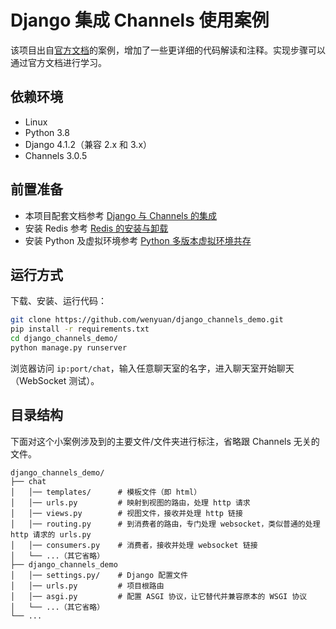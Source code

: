 # Django 集成 Channels 使用案例

该项目出自[官方文档](https://channels.readthedocs.io/en/stable/tutorial/index.html)的案例，增加了一些更详细的代码解读和注释。实现步骤可以通过官方文档进行学习。

## 依赖环境

* Linux
* Python 3.8
* Django 4.1.2（兼容 2.x 和 3.x）
* Channels 3.0.5

## 前置准备

* 本项目配套文档参考 [Django 与 Channels 的集成](https://www.fedbook.cn/backend-knowledge/django/django-integrate-channels/)
* 安装 Redis 参考 [Redis 的安装与卸载](https://www.fedbook.cn/basic-skills/redis/installation-of-redis/)
* 安装 Python 及虚拟环境参考 [Python 多版本虚拟环境共存](https://www.fedbook.cn/backend-knowledge/python/multiple-python-install-on-linux/)

## 运行方式

下载、安装、运行代码：

```bash
git clone https://github.com/wenyuan/django_channels_demo.git
pip install -r requirements.txt
cd django_channels_demo/
python manage.py runserver
```

浏览器访问 `ip:port/chat`，输入任意聊天室的名字，进入聊天室开始聊天（WebSocket 测试）。

## 目录结构

下面对这个小案例涉及到的主要文件/文件夹进行标注，省略跟 Channels 无关的文件。

```
django_channels_demo/
├── chat
│   │── templates/      # 模板文件（即 html）
│   │── urls.py         # 映射到视图的路由，处理 http 请求
│   │── views.py        # 视图文件，接收并处理 http 链接
│   │── routing.py      # 到消费者的路由，专门处理 websocket，类似普通的处理 http 请求的 urls.py
│   │── consumers.py    # 消费者，接收并处理 websocket 链接
│   └── ...（其它省略）
├── django_channels_demo
│   │── settings.py/    # Django 配置文件
│   │── urls.py         # 项目根路由
│   │── asgi.py         # 配置 ASGI 协议，让它替代并兼容原本的 WSGI 协议
│   └── ...（其它省略）
└── ...
```
